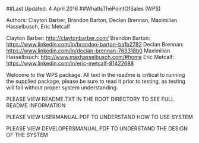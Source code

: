 ##Last Updated: 4 April 2016
##WhatIsThePointOfSales (WPS)

Authors: Clayton Barber, Brandon Barton, Declan Brennan, Maximilian Hasselbusch, Eric Metcalf

Clayton Barber: http://claytonbarber.com/
Brandon Barton: https://www.linkedin.com/in/brandon-barton-ba1b2782
Declan Brennan: https://www.linkedin.com/in/declan-brennan-763318b0
Maximilian Hasselbsuch: http://www.maxhasselbusch.com/#home
Eric Metcalf: https://www.linkedin.com/in/eric-metcalf-81422688

Welcome to the WPS package. All text in the readme is critical to running the supplied package, please be sure to read it prior to testing, as testing will fail without proper system understanding. 

  PLEASE VIEW README.TXT IN THE ROOT DIRECTORY TO SEE FULL README INFORMATION

  PLEASE VIEW USERMANUAL.PDF TO UNDERSTAND HOW TO USE SYSTEM

  PLEASE VIEW DEVELOPERSMANUAL.PDF TO UNDERSTAND THE DESIGN OF THE SYSTEM

